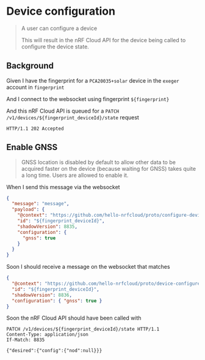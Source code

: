 # Device configuration

> A user can configure a device
>
> This will result in the nRF Cloud API for the device being called to configure
> the device state.

## Background

Given I have the fingerprint for a `PCA20035+solar` device in the `exeger`
account in `fingerprint`

And I connect to the websocket using fingerprint `${fingerprint}`

And this nRF Cloud API is queued for a
`PATCH /v1/devices/${fingerprint_deviceId}/state` request

```
HTTP/1.1 202 Accepted
```

<!-- @retry:delayExecution=5000 -->

## Enable GNSS

> GNSS location is disabled by default to allow other data to be acquired faster
> on the device (because waiting for GNSS) takes quite a long time. Users are
> allowed to enable it.

When I send this message via the websocket

```json
{
  "message": "message",
  "payload": {
    "@context": "https://github.com/hello-nrfcloud/proto/configure-device",
    "id": "${fingerprint_deviceId}",
    "shadowVersion": 8835,
    "configuration": {
      "gnss": true
    }
  }
}
```

<!-- @retryScenario -->

Soon I should receive a message on the websocket that matches

```json
{
  "@context": "https://github.com/hello-nrfcloud/proto/device-configured",
  "id": "${fingerprint_deviceId}",
  "shadowVersion": 8836,
  "configuration": { "gnss": true }
}
```

<!-- @retryScenario -->

Soon the nRF Cloud API should have been called with

```
PATCH /v1/devices/${fingerprint_deviceId}/state HTTP/1.1
Content-Type: application/json
If-Match: 8835

{"desired":{"config":{"nod":null}}}
```
